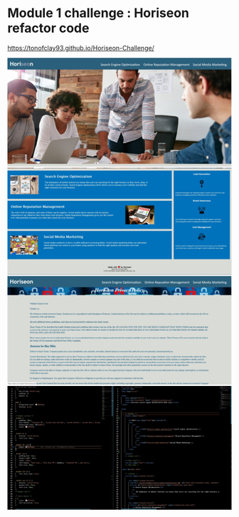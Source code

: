 # Module 1 challenge : Horiseon refactor code

https://tonofclay93.github.io/Horiseon-Challenge/

<img src="/assets/images/Top-half-Screenshot-page-1.jpg">
<img src="/assets/images/Bottom-half-screenshot-page-1.jpg">
<img src="/assets/images/Privacy-policy-added.jpg">
<img src="/assets/images/code-cleaned.jpg">
